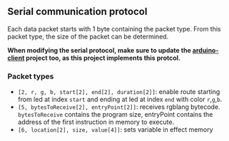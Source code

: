 ## Serial communication protocol

Each data packet starts with 1 byte containing the packet type. From this packet type, the size of the packet can be determined.

**When modifying the serial protocol, make sure to update the [arduino-client](https://git.ikdoeict.be/stijn.rogiest/rgb-navigation/-/tree/master/arduino-client) project too, as this project implements this protcol.**

### Packet types

-   `[2, r, g, b, start[2], end[2], duration[2]]`: enable route starting from led at index `start` and ending at led at index `end` with color `r`,`g`,`b`.
-   `[5, bytesToReceive[2], entryPoint[2]]`: receives rgblang bytecode. `bytesToReceive` contains the program size, entryPoint contains the address of the first instruction in memory to execute.
-   `[6, location[2], size, value[4]]`: sets variable in effect memory

